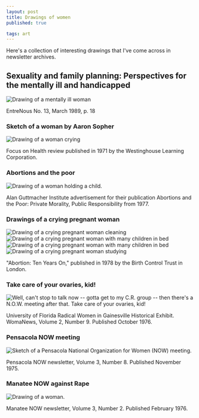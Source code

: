 ```yaml
---
layout: post
title: Drawings of women
published: true

tags: art
---
```


Here's a collection of interesting drawings that I've come across in newsletter archives.

## Sexuality and family planning: Perspectives for the mentally ill and handicapped
![Drawing of a mentally ill woman](/images/2016-05-31-sexuality-and-family-planning.png "Sexuality and family planning: Perspectives for the mentally ill and handicapped")


EntreNous No. 13, March 1989, p. 18

### Sketch of a woman by Aaron Sopher
![Drawing of a woman crying](/images/2016-05-31-sexuality-and-family-planning.png)


Focus on Health review published in 1971 by the Westinghouse Learning Corporation.

### Abortions and the poor
![Drawing of a woman holding a child.](/images/2016-05-31-abortions-and-the-poor.png)


Alan Guttmacher Institute advertisement for their publication Abortions and the Poor: Private Morality, Public Responsibility from 1977.

### Drawings of a crying pregnant woman
![Drawing of a crying pregnant woman cleaning](/images/2016-05-31-abortion-ten-years-on-one.png)
![Drawing of a crying pregnant woman with many children in bed](/images/2016-05-31-abortion-ten-years-on-two.png)
![Drawing of a crying pregnant woman with many children in bed](/images/2016-05-31-abortion-ten-years-on-two.png)![Drawing of a crying pregnant woman studying](/images/2016-05-31-abortion-ten-years-on-three.png)


"Abortion: Ten Years On," published in 1978 by the Birth Control Trust in London.

### Take care of your ovaries, kid!
![Well, can't stop to talk now -- gotta get to my C.R. group -- then there's a N.O.W. meeting after that. Take care of your ovaries, kid!](/images/2015-04-22-comic.jpg "Well, can't stop to talk now -- gotta get to my C.R. group -- then there's a N.O.W. meeting after that. Take care of your ovaries, kid!")


University of Florida Radical Women in Gainesville Historical Exhibit. WomaNews, Volume 2, Number 9. Published October 1976.

### Pensacola NOW meeting
![Sketch of a Pensacola National Organization for Women (NOW) meeting.](/images/2016-05-31-pensacola-now-meeting.png)


Pensacola NOW newsletter, Volume 3, Number 8. Published November 1975.

### Manatee NOW against Rape
![Drawing of a woman.](/images/2016-05-31-manatee-now-against-rape.png)


Manatee NOW newsletter, Volume 3, Number 2. Published February 1976.